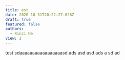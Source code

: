 ```yaml
---
title: est
date: 2020-10-31T20:22:27.028Z
draft: true
featured: false
authors:
  - Xinzi He
view: 2
---
```

test
sdaaaaaaaaaaaaaaaaasd
ads
asd
asd
ads
a
sd
ad
